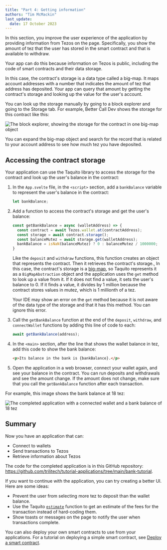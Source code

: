 ```yaml
---
title: "Part 4: Getting information"
authors: "Tim McMackin"
last_update:
  date: 17 October 2023
---
```


In this section, you improve the user experience of the application by providing information from Tezos on the page.
Specifically, you show the amount of tez that the user has stored in the smart contract and that is available to withdraw.

Your app can do this because information on Tezos is public, including the code of smart contracts and their data storage.

In this case, the contract's storage is a data type called a big-map.
It maps account addresses with a number that indicates the amount of tez that address has deposited.
Your app can query that amount by getting the contract's storage and looking up the value for the user's account.

You can look up the storage manually by going to a block explorer and going to the Storage tab.
For example, Better Call Dev shows the storage for this contract like this:

![The block explorer, showing the storage for the contract in one big-map object](/img/tutorials/bank-app-block-explorer-storage.png)

You can expand the big-map object and search for the record that is related to your account address to see how much tez you have deposited.

## Accessing the contract storage

Your application can use the Taquito library to access the storage for the contract and look up the user's balance in the contract:

1. In the `App.svelte` file, in the `<script>` section, add a `bankBalance` variable to represent the user's balance in the contract:

   ```javascript
   let bankBalance;
   ```

1. Add a function to access the contract's storage and get the user's balance:

   ```javascript
   const getBankBalance = async (walletAddress) => {
     const contract = await Tezos.wallet.at(contractAddress);
     const storage = await contract.storage();
     const balanceMutez = await storage.get(walletAddress);
     bankBalance = isNaN(balanceMutez) ? 0 : balanceMutez / 1000000;
   }
   ```

   Like the `deposit` and `withdraw` functions, this function creates an object that represents the contract.
   Then it retrieves the contract's storage.,
   In this case, the contract's storage is a [big-map](/smart-contracts/data-types/complex-data-types#big-maps), so Taquito represents it as a `BigMapAbstraction` object and the application uses the `get` method to look up a value from it.
   If it does not find a value, it sets the user's balance to 0.
   If it finds a value, it divides by 1 million because the contract stores values in mutez, which is 1 millionth of a tez.

   Your IDE may show an error on the `get` method because it is not aware of the data type of the storage and that it has this method.
   You can ignore this error.

1. Call the `getBankBalance` function at the end of the `deposit`, `withdraw`, and `connectWallet` functions by adding this line of code to each:

   ```javascript
   await getBankBalance(address);
   ```

1. In the `<main>` section, after the line that shows the wallet balance in tez, add this code to show the bank balance:

   ```html
   <p>Its balance in the bank is {bankBalance}.</p>
   ```

1. Open the application in a web browser, connect your wallet again, and see your balance in the contract.
You can run deposits and withdrawals and see the amount change.
If the amount does not change, make sure that you call the `getBankBalance` function after each transaction.

For example, this image shows the bank balance at 18 tez:

![The completed application with a connected wallet and a bank balance of 18 tez](/img/tutorials/bank-app-complete.png)

## Summary

Now you have an application that can:

- Connect to wallets
- Send transactions to Tezos
- Retrieve information about Tezos

The code for the completed application is in this GitHub repository: https://github.com/trilitech/tutorial-applications/tree/main/bank-tutorial.

If you want to continue with the application, you can try creating a better UI.
Here are some ideas:

- Prevent the user from selecting more tez to deposit than the wallet balance.
- Use the Taquito [`estimate`](https://tezostaquito.io/docs/transaction_limits) function to get an estimate of the fees for the transaction instead of hard-coding them.
- Show toasts or messages on the page to notify the user when transactions complete.

You can also deploy your own smart contracts to use from your applications.
For a tutorial on deploying a simple smart contract, see [Deploy a smart contract](/tutorials/smart-contract).
